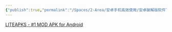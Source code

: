 ```yaml
---
{"publish":true,"permalink":"/Spaces/2-Area/安卓手机高效使用/安卓破解版软件下载.md","created":"2025-07-29T23:04:13.544+08:00","modified":"2025-08-15T22:00:03.723+08:00","cssclasses":""}
---
```



[LITEAPKS - #1 MOD APK for Android](https://liteapks.com/)
